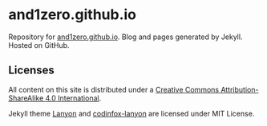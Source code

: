 # and1zero.github.io
Repository for [and1zero.github.io](https://and1zero.github.io). Blog and pages generated by Jekyll. Hosted on GitHub.

## Licenses

All content on this site is distributed under a [Creative Commons Attribution-ShareAlike 4.0 International](https://creativecommons.org/licenses/by-sa/4.0/).

Jekyll theme [Lanyon](https://github.com/poole/lanyon) and [codinfox-lanyon](https://github.com/codinfox/codinfox-lanyon) are licensed under MIT License.